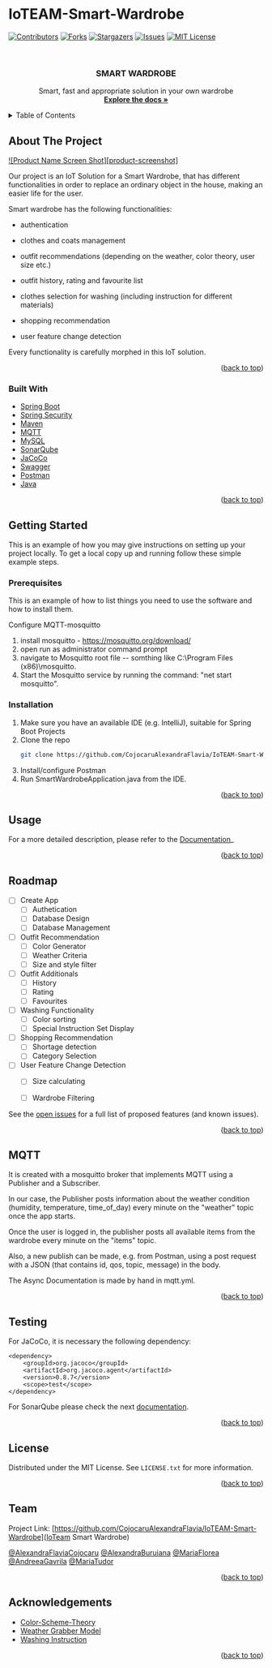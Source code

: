 # IoTEAM-Smart-Wardrobe

<div id="top"></div>
<!--
*** Thanks for checking out the Best-README-Template. If you have a suggestion
*** that would make this better, please fork the repo and create a pull request
*** or simply open an issue with the tag "enhancement".
*** Don't forget to give the project a star!
*** Thanks again! Now go create something AMAZING! :D
-->



<!-- PROJECT SHIELDS -->
<!--
*** I'm using markdown "reference style" links for readability.
*** Reference links are enclosed in brackets [ ] instead of parentheses ( ).
*** See the bottom of this document for the declaration of the reference variables
*** for contributors-url, forks-url, etc. This is an optional, concise syntax you may use.
*** https://www.markdownguide.org/basic-syntax/#reference-style-links
-->
[![Contributors][contributors-shield]][contributors-url]
[![Forks][forks-shield]][forks-url]
[![Stargazers][stars-shield]][stars-url]
[![Issues][issues-shield]][issues-url]
[![MIT License][license-shield]][license-url]




<!-- PROJECT LOGO -->
<br />
<div align="center">
  <!-- <a href="https://github.com/CojocaruAlexandraFlavia/IoTEAM-Smart-Wardrobe/">
    <img src="images/logo.png" alt="Logo" width="80" height="80">
  </a> -->

<h3 align="center">SMART WARDROBE</h3>

  <p align="center">
    Smart, fast and appropriate solution in your own wardrobe
    <br />
    <a href="https://github.com/CojocaruAlexandraFlavia/IoTEAM-Smart-Wardrobe"><strong>Explore the docs »</strong></a>
    <br />
  </p>
</div>



<!-- TABLE OF CONTENTS -->
<details>
  <summary>Table of Contents</summary>
  <ol>
    <li>
      <a href="#about-the-project">About The Project</a>
      <ul>
        <li><a href="#built-with">Built With</a></li>
      </ul>
    </li>
    <li>
      <a href="#getting-started">Getting Started</a>
      <ul>
        <li><a href="#prerequisites">Prerequisites</a></li>
        <li><a href="#installation">Installation</a></li>
      </ul>
    </li>
    <li><a href="#usage">Usage</a></li>
    <li><a href="#roadmap">Roadmap</a></li>
    <li><a href="#mqtt">MQTT</a></li>
    <li><a href="#testing">Testing</a></li>
    <li><a href="#license">License</a></li>
    <li><a href="#team">Team</a></li>
    <li><a href="#acknowledgments">Acknowledgments</a></li>
  </ol>
</details>



<!-- ABOUT THE PROJECT -->
## About The Project

[![Product Name Screen Shot][product-screenshot]](https://example.com)

Our project is an IoT Solution for a Smart Wardrobe, that has different functionalities in order to replace an ordinary object in the house, making an easier life for the user. 

Smart wardrobe has the following functionalities:

* authentication

* clothes and coats management

* outfit recommendations (depending on the weather, color theory, user size etc.)

* outfit history, rating and favourite list

* clothes selection for washing (including instruction for different materials)

* shopping recommendation

* user feature change detection

Every functionality is carefully morphed in this IoT solution.


<p align="right">(<a href="#top">back to top</a>)</p>



### Built With

* [Spring Boot](https://spring.io/projects/spring-boot)
* [Spring Security](https://spring.io/projects/spring-security)
* [Maven](https://maven.apache.org/)
* [MQTT](https://mqtt.org/)
* [MySQL](https://www.mysql.com/)
* [SonarQube](https://www.sonarqube.org/)
* [JaCoCo](https://www.baeldung.com/jacoco)
* [Swagger](https://swagger.io/)
* [Postman](https://www.postman.com/)
* [Java](https://www.java.com/en/)


<p align="right">(<a href="#top">back to top</a>)</p>



<!-- GETTING STARTED -->
## Getting Started

This is an example of how you may give instructions on setting up your project locally.
To get a local copy up and running follow these simple example steps.

### Prerequisites

This is an example of how to list things you need to use the software and how to install them.

Configure MQTT-mosquitto

1. install mosquitto - https://mosquitto.org/download/
2. open run as administrator command prompt
3. navigate to Mosquitto root file -- somthing like C:\Program Files (x86)\mosquitto.
4. Start the Mosquitto service by running the command: "net start mosquitto". 

### Installation

1. Make sure you have an available IDE (e.g. IntelliJ), suitable for Spring Boot Projects
2. Clone the repo
   ```sh
   git clone https://github.com/CojocaruAlexandraFlavia/IoTEAM-Smart-Wardrobe.git
   ```
3. Install/configure Postman
4. Run SmartWardrobeApplication.java from the IDE.


<p align="right">(<a href="#top">back to top</a>)</p>



<!-- USAGE EXAMPLES -->
## Usage

For a more detailed description, please refer to the [Documentation](https://example.com)_

<p align="right">(<a href="#top">back to top</a>)</p>



<!-- ROADMAP -->
## Roadmap

- [ ] Create App
    - [ ] Authetication
    - [ ] Database Design
    - [ ] Database Management
- [ ] Outfit Recommendation
    - [ ] Color Generator
    - [ ] Weather Criteria
    - [ ] Size and style filter
- [ ] Outfit Additionals
    - [ ] History
    - [ ] Rating
    - [ ] Favourites
- [ ] Washing Functionality
    - [ ] Color sorting
    - [ ] Special Instruction Set Display
- [ ] Shopping Recommendation
    - [ ] Shortage detection
    - [ ] Category Selection
- [ ] User Feature Change Detection
    - [ ] Size calculating
    - [ ] Wardrobe Filtering


See the [open issues](https://github.com/CojocaruAlexandraFlavia/IoTEAM-Smart-Wardrobe/issues) for a full list of proposed features (and known issues).

<p align="right">(<a href="#top">back to top</a>)</p>

<!-- MQTT -->
## MQTT

It is created with a mosquitto broker that implements MQTT using a Publisher and a Subscriber.

In our case, the Publisher posts information about the weather condition (humidity, temperature, time_of_day) every minute on the "weather" topic once the app starts.

Once the user is logged in, the publisher posts all available items from the wardrobe every minute on the "items" topic.

Also, a new publish can be made, e.g. from Postman, using a post request with a JSON (that contains id, qos, topic, message) in the body.

The Async Documentation is made by hand in mqtt.yml.

<p align="right">(<a href="#top">back to top</a>)</p>

<!-- TESTING -->
## Testing

For JaCoCo, it is necessary the following dependency:
```
<dependency>
    <groupId>org.jacoco</groupId>
    <artifactId>org.jacoco.agent</artifactId>
    <version>0.8.7</version>
    <scope>test</scope>
</dependency>
```

For SonarQube please check the next [documentation](https://docs.sonarqube.org/latest/setup/get-started-2-minutes/).

<p align="right">(<a href="#top">back to top</a>)</p>



<!-- LICENSE -->
## License

Distributed under the MIT License. See `LICENSE.txt` for more information.

<p align="right">(<a href="#top">back to top</a>)</p>



<!-- TEAM -->
## Team

Project Link: [https://github.com/CojocaruAlexandraFlavia/IoTEAM-Smart-Wardrobe](IoTeam Smart Wardrobe)

[@AlexandraFlaviaCojocaru](https://github.com/CojocaruAlexandraFlavia)
[@AlexandraBuruiana](https://github.com/alexandraburu23)
[@MariaFlorea](https://github.com/FloreaMaria)
[@AndreeaGavrila](https://github.com/AndreeaGavrila)
[@MariaTudor](https://github.com/maria-tudor)

<p align="right">(<a href="#top">back to top</a>)</p>



<!-- ACKNOWLEDGMENTS -->
## Acknowledgements

* [Color-Scheme-Theory](https://shilpaahuja.com/color-schemes/)
* [Weather Grabber Model](https://gist.github.com/Shynixn/77c20572a483e0b45c4afe926326300a)
* [Washing Instruction](https://thefabricstoreonline.com/pages/fabric-care-instructions)

<p align="right">(<a href="#top">back to top</a>)</p>



<!-- MARKDOWN LINKS & IMAGES -->
<!-- https://www.markdownguide.org/basic-syntax/#reference-style-links -->
[contributors-shield]: https://img.shields.io/github/contributors/CojocaruAlexandraFlavia/IoTEAM-Smart-Wardrobe.svg?style=for-the-badge
[contributors-url]: https://github.com/CojocaruAlexandraFlavia/IoTEAM-Smart-Wardrobe/graphs/contributors
[forks-shield]: https://img.shields.io/github/forks/CojocaruAlexandraFlavia/IoTEAM-Smart-Wardrobe.svg?style=for-the-badge
[forks-url]: https://github.com/CojocaruAlexandraFlavia/IoTEAM-Smart-Wardrobe/network/members
[stars-shield]: https://img.shields.io/github/stars/CojocaruAlexandraFlavia/IoTEAM-Smart-Wardrobe.svg?style=for-the-badge
[stars-url]: https://github.com/CojocaruAlexandraFlavia/IoTEAM-Smart-Wardrobe/stargazers
[issues-shield]: https://img.shields.io/github/issues/CojocaruAlexandraFlavia/IoTEAM-Smart-Wardrobe.svg?style=for-the-badge
[issues-url]: https://github.com/CojocaruAlexandraFlavia/IoTEAM-Smart-Wardrobe/issues
[license-shield]: https://img.shields.io/github/license/CojocaruAlexandraFlavia/IoTEAM-Smart-Wardrobe.svg?style=for-the-badge
[license-url]: https://github.com/CojocaruAlexandraFlavia/IoTEAM-Smart-Wardrobe/blob/master/LICENSE.txt
